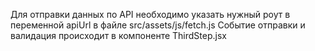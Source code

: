 Для отправки данных по API необходимо указать нужный роут в переменной apiUrl в файле src/assets/js/fetch.js 
Событие отправки и валидация происходит в компоненте ThirdStep.jsx

